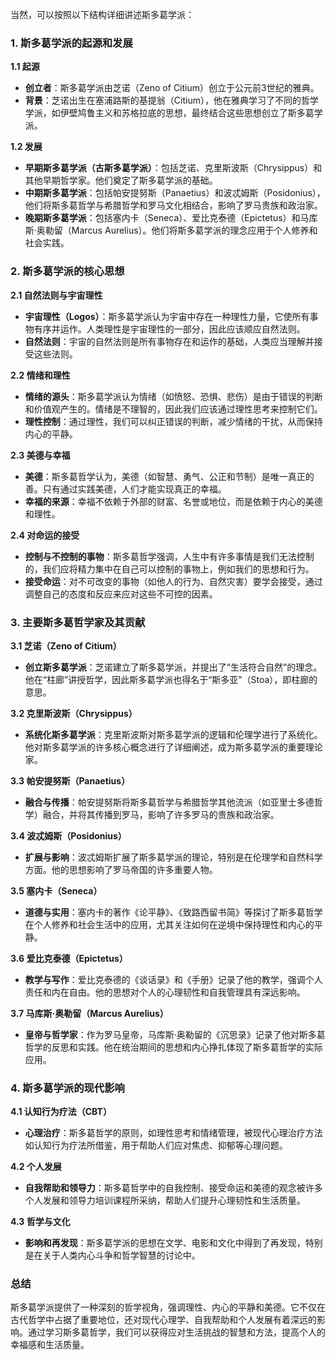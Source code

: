 当然，可以按照以下结构详细讲述斯多葛学派：

### 1. **斯多葛学派的起源和发展**

**1.1 起源**
- **创立者**：斯多葛学派由芝诺（Zeno of Citium）创立于公元前3世纪的雅典。
- **背景**：芝诺出生在塞浦路斯的基提翁（Citium），他在雅典学习了不同的哲学学派，如伊壁鸠鲁主义和苏格拉底的思想，最终结合这些思想创立了斯多葛学派。

**1.2 发展**
- **早期斯多葛学派（古斯多葛学派）**：包括芝诺、克里斯波斯（Chrysippus）和其他早期哲学家。他们奠定了斯多葛学派的基础。
- **中期斯多葛学派**：包括帕安提努斯（Panaetius）和波忒姆斯（Posidonius），他们将斯多葛哲学与希腊哲学和罗马文化相结合，影响了罗马贵族和政治家。
- **晚期斯多葛学派**：包括塞内卡（Seneca）、爱比克泰德（Epictetus）和马库斯·奥勒留（Marcus Aurelius）。他们将斯多葛学派的理念应用于个人修养和社会实践。

### 2. **斯多葛学派的核心思想**

**2.1 自然法则与宇宙理性**
- **宇宙理性（Logos）**：斯多葛学派认为宇宙中存在一种理性力量，它使所有事物有序并运作。人类理性是宇宙理性的一部分，因此应该顺应自然法则。
- **自然法则**：宇宙的自然法则是所有事物存在和运作的基础，人类应当理解并接受这些法则。

**2.2 情绪和理性**
- **情绪的源头**：斯多葛学派认为情绪（如愤怒、恐惧、悲伤）是由于错误的判断和价值观产生的。情绪是不理智的，因此我们应该通过理性思考来控制它们。
- **理性控制**：通过理性，我们可以纠正错误的判断，减少情绪的干扰，从而保持内心的平静。

**2.3 美德与幸福**
- **美德**：斯多葛哲学认为，美德（如智慧、勇气、公正和节制）是唯一真正的善。只有通过实践美德，人们才能实现真正的幸福。
- **幸福的来源**：幸福不依赖于外部的财富、名誉或地位，而是依赖于内心的美德和理性。

**2.4 对命运的接受**
- **控制与不控制的事物**：斯多葛哲学强调，人生中有许多事情是我们无法控制的，我们应将精力集中在自己可以控制的事物上，例如我们的思想和行为。
- **接受命运**：对不可改变的事物（如他人的行为、自然灾害）要学会接受，通过调整自己的态度和反应来应对这些不可控的因素。

### 3. **主要斯多葛哲学家及其贡献**

**3.1 芝诺（Zeno of Citium）**
- **创立斯多葛学派**：芝诺建立了斯多葛学派，并提出了“生活符合自然”的理念。他在“柱廊”讲授哲学，因此斯多葛学派也得名于“斯多亚”（Stoa），即柱廊的意思。

**3.2 克里斯波斯（Chrysippus）**
- **系统化斯多葛学派**：克里斯波斯对斯多葛学派的逻辑和伦理学进行了系统化。他对斯多葛学派的许多核心概念进行了详细阐述，成为斯多葛学派的重要理论家。

**3.3 帕安提努斯（Panaetius）**
- **融合与传播**：帕安提努斯将斯多葛哲学与希腊哲学其他流派（如亚里士多德哲学）融合，并将其传播到罗马，影响了许多罗马的贵族和政治家。

**3.4 波忒姆斯（Posidonius）**
- **扩展与影响**：波忒姆斯扩展了斯多葛学派的理论，特别是在伦理学和自然科学方面。他的思想影响了罗马帝国的许多重要人物。

**3.5 塞内卡（Seneca）**
- **道德与实用**：塞内卡的著作《论平静》、《致路西留书简》等探讨了斯多葛哲学在个人修养和社会生活中的应用，尤其关注如何在逆境中保持理性和内心的平静。

**3.6 爱比克泰德（Epictetus）**
- **教学与写作**：爱比克泰德的《谈话录》和《手册》记录了他的教学，强调个人责任和内在自由。他的思想对个人的心理韧性和自我管理具有深远影响。

**3.7 马库斯·奥勒留（Marcus Aurelius）**
- **皇帝与哲学家**：作为罗马皇帝，马库斯·奥勒留的《沉思录》记录了他对斯多葛哲学的反思和实践。他在统治期间的思想和内心挣扎体现了斯多葛哲学的实际应用。

### 4. **斯多葛学派的现代影响**

**4.1 认知行为疗法（CBT）**
- **心理治疗**：斯多葛哲学的原则，如理性思考和情绪管理，被现代心理治疗方法如认知行为疗法所借鉴，用于帮助人们应对焦虑、抑郁等心理问题。

**4.2 个人发展**
- **自我帮助和领导力**：斯多葛哲学中的自我控制、接受命运和美德的观念被许多个人发展和领导力培训课程所采纳，帮助人们提升心理韧性和生活质量。

**4.3 哲学与文化**
- **影响和再发现**：斯多葛学派的思想在文学、电影和文化中得到了再发现，特别是在关于人类内心斗争和哲学智慧的讨论中。

### 总结

斯多葛学派提供了一种深刻的哲学视角，强调理性、内心的平静和美德。它不仅在古代哲学中占据了重要地位，还对现代心理学、自我帮助和个人发展有着深远的影响。通过学习斯多葛哲学，我们可以获得应对生活挑战的智慧和方法，提高个人的幸福感和生活质量。